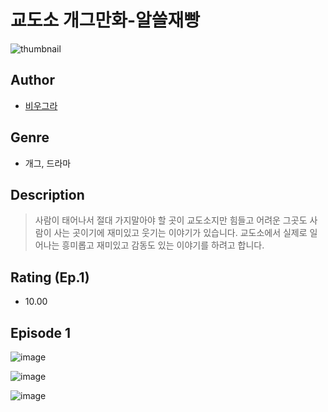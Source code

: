 # 교도소 개그만화-알쓸재빵
![thumbnail](https://image-comic.pstatic.net/user_contents_data/challenge_comic/2023/05/25/366061/upload_3774687414882230582_480x623.jpeg)

## Author
- [비우그라](https://comic.naver.com/artistTitle?id=366061)

## Genre
- 개그, 드라마

## Description
> 사람이 태어나서 절대 가지말아야 할 곳이 교도소지만 힘들고 어려운 그곳도 사람이 사는 곳이기에 재미있고 웃기는 이야기가 있습니다. 교도소에서 실제로 일어나는 흥미롭고 재미있고 감동도 있는 이야기를 하려고 합니다.


## Rating (Ep.1)
- 10.00

## Episode 1
![image](https://image-comic.pstatic.net/user_contents_data/challenge_comic/2023/05/26/366061/upload_7220788865264989746.jpeg)

![image](https://image-comic.pstatic.net/user_contents_data/challenge_comic/2023/05/26/366061/upload_3761694485107663974.jpeg)

![image](https://image-comic.pstatic.net/user_contents_data/challenge_comic/2023/05/26/366061/upload_7018070992516034609.jpeg)
